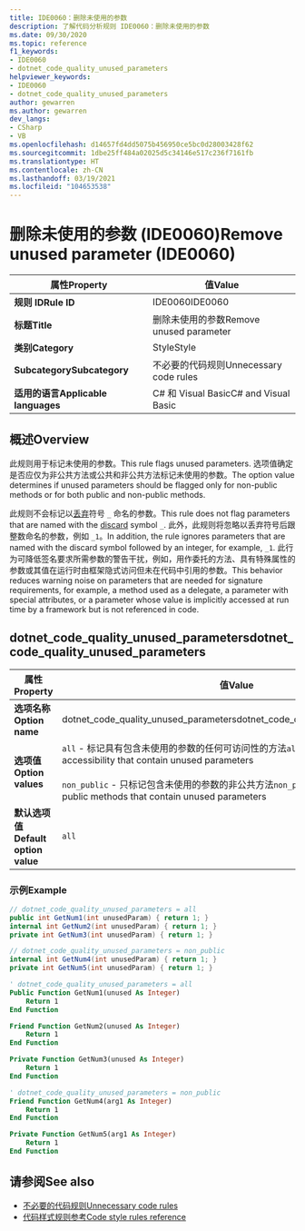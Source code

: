 ```yaml
---
title: IDE0060：删除未使用的参数
description: 了解代码分析规则 IDE0060：删除未使用的参数
ms.date: 09/30/2020
ms.topic: reference
f1_keywords:
- IDE0060
- dotnet_code_quality_unused_parameters
helpviewer_keywords:
- IDE0060
- dotnet_code_quality_unused_parameters
author: gewarren
ms.author: gewarren
dev_langs:
- CSharp
- VB
ms.openlocfilehash: d14657fd4dd5075b456950ce5bc0d28003428f62
ms.sourcegitcommit: 1dbe25ff484a02025d5c34146e517c236f7161fb
ms.translationtype: HT
ms.contentlocale: zh-CN
ms.lasthandoff: 03/19/2021
ms.locfileid: "104653538"
---
```

# <a name="remove-unused-parameter-ide0060"></a><span data-ttu-id="58aae-103">删除未使用的参数 (IDE0060)</span><span class="sxs-lookup"><span data-stu-id="58aae-103">Remove unused parameter (IDE0060)</span></span>

|<span data-ttu-id="58aae-104">属性</span><span class="sxs-lookup"><span data-stu-id="58aae-104">Property</span></span>|<span data-ttu-id="58aae-105">值</span><span class="sxs-lookup"><span data-stu-id="58aae-105">Value</span></span>|
|-|-|
| <span data-ttu-id="58aae-106">**规则 ID**</span><span class="sxs-lookup"><span data-stu-id="58aae-106">**Rule ID**</span></span> | <span data-ttu-id="58aae-107">IDE0060</span><span class="sxs-lookup"><span data-stu-id="58aae-107">IDE0060</span></span> |
| <span data-ttu-id="58aae-108">**标题**</span><span class="sxs-lookup"><span data-stu-id="58aae-108">**Title**</span></span> | <span data-ttu-id="58aae-109">删除未使用的参数</span><span class="sxs-lookup"><span data-stu-id="58aae-109">Remove unused parameter</span></span> |
| <span data-ttu-id="58aae-110">**类别**</span><span class="sxs-lookup"><span data-stu-id="58aae-110">**Category**</span></span> | <span data-ttu-id="58aae-111">Style</span><span class="sxs-lookup"><span data-stu-id="58aae-111">Style</span></span> |
| <span data-ttu-id="58aae-112">**Subcategory**</span><span class="sxs-lookup"><span data-stu-id="58aae-112">**Subcategory**</span></span> | <span data-ttu-id="58aae-113">不必要的代码规则</span><span class="sxs-lookup"><span data-stu-id="58aae-113">Unnecessary code rules</span></span> |
| <span data-ttu-id="58aae-114">**适用的语言**</span><span class="sxs-lookup"><span data-stu-id="58aae-114">**Applicable languages**</span></span> | <span data-ttu-id="58aae-115">C# 和 Visual Basic</span><span class="sxs-lookup"><span data-stu-id="58aae-115">C# and Visual Basic</span></span> |

## <a name="overview"></a><span data-ttu-id="58aae-116">概述</span><span class="sxs-lookup"><span data-stu-id="58aae-116">Overview</span></span>

<span data-ttu-id="58aae-117">此规则用于标记未使用的参数。</span><span class="sxs-lookup"><span data-stu-id="58aae-117">This rule flags unused parameters.</span></span> <span data-ttu-id="58aae-118">选项值确定是否应仅为非公共方法或公共和非公共方法标记未使用的参数。</span><span class="sxs-lookup"><span data-stu-id="58aae-118">The option value determines if unused parameters should be flagged only for non-public methods or for both public and non-public methods.</span></span>

<span data-ttu-id="58aae-119">此规则不会标记以[丢弃](../../../csharp/discards.md)符号 `_` 命名的参数。</span><span class="sxs-lookup"><span data-stu-id="58aae-119">This rule does not flag parameters that are named with the [discard](../../../csharp/discards.md) symbol `_`.</span></span> <span data-ttu-id="58aae-120">此外，此规则将忽略以丢弃符号后跟整数命名的参数，例如 `_1`。</span><span class="sxs-lookup"><span data-stu-id="58aae-120">In addition, the rule ignores parameters that are named with the discard symbol followed by an integer, for example,  `_1`.</span></span> <span data-ttu-id="58aae-121">此行为可降低签名要求所需参数的警告干扰，例如，用作委托的方法、具有特殊属性的参数或其值在运行时由框架隐式访问但未在代码中引用的参数。</span><span class="sxs-lookup"><span data-stu-id="58aae-121">This behavior reduces warning noise on parameters that are needed for signature requirements, for example, a method used as a delegate, a parameter with special attributes, or a parameter whose value is implicitly accessed at run time by a framework but is not referenced in code.</span></span>

## <a name="dotnet_code_quality_unused_parameters"></a><span data-ttu-id="58aae-122">dotnet_code_quality_unused_parameters</span><span class="sxs-lookup"><span data-stu-id="58aae-122">dotnet_code_quality_unused_parameters</span></span>

|<span data-ttu-id="58aae-123">属性</span><span class="sxs-lookup"><span data-stu-id="58aae-123">Property</span></span>|<span data-ttu-id="58aae-124">值</span><span class="sxs-lookup"><span data-stu-id="58aae-124">Value</span></span>|
|-|-|
| <span data-ttu-id="58aae-125">**选项名称**</span><span class="sxs-lookup"><span data-stu-id="58aae-125">**Option name**</span></span> | <span data-ttu-id="58aae-126">dotnet_code_quality_unused_parameters</span><span class="sxs-lookup"><span data-stu-id="58aae-126">dotnet_code_quality_unused_parameters</span></span>
| <span data-ttu-id="58aae-127">**选项值**</span><span class="sxs-lookup"><span data-stu-id="58aae-127">**Option values**</span></span> | <span data-ttu-id="58aae-128">`all` - 标记具有包含未使用的参数的任何可访问性的方法</span><span class="sxs-lookup"><span data-stu-id="58aae-128">`all` - Flag methods with any accessibility that contain unused parameters</span></span><br /><br /><span data-ttu-id="58aae-129">`non_public` - 只标记包含未使用的参数的非公共方法</span><span class="sxs-lookup"><span data-stu-id="58aae-129">`non_public` - Flag only non-public methods that contain unused parameters</span></span> |
| <span data-ttu-id="58aae-130">**默认选项值**</span><span class="sxs-lookup"><span data-stu-id="58aae-130">**Default option value**</span></span> | `all` |

### <a name="example"></a><span data-ttu-id="58aae-131">示例</span><span class="sxs-lookup"><span data-stu-id="58aae-131">Example</span></span>

```csharp
// dotnet_code_quality_unused_parameters = all
public int GetNum1(int unusedParam) { return 1; }
internal int GetNum2(int unusedParam) { return 1; }
private int GetNum3(int unusedParam) { return 1; }

// dotnet_code_quality_unused_parameters = non_public
internal int GetNum4(int unusedParam) { return 1; }
private int GetNum5(int unusedParam) { return 1; }
```

```vb
' dotnet_code_quality_unused_parameters = all
Public Function GetNum1(unused As Integer)
    Return 1
End Function

Friend Function GetNum2(unused As Integer)
    Return 1
End Function

Private Function GetNum3(unused As Integer)
    Return 1
End Function

' dotnet_code_quality_unused_parameters = non_public
Friend Function GetNum4(arg1 As Integer)
    Return 1
End Function

Private Function GetNum5(arg1 As Integer)
    Return 1
End Function
```

## <a name="see-also"></a><span data-ttu-id="58aae-132">请参阅</span><span class="sxs-lookup"><span data-stu-id="58aae-132">See also</span></span>

- [<span data-ttu-id="58aae-133">不必要的代码规则</span><span class="sxs-lookup"><span data-stu-id="58aae-133">Unnecessary code rules</span></span>](unnecessary-code-rules.md)
- [<span data-ttu-id="58aae-134">代码样式规则参考</span><span class="sxs-lookup"><span data-stu-id="58aae-134">Code style rules reference</span></span>](index.md)
